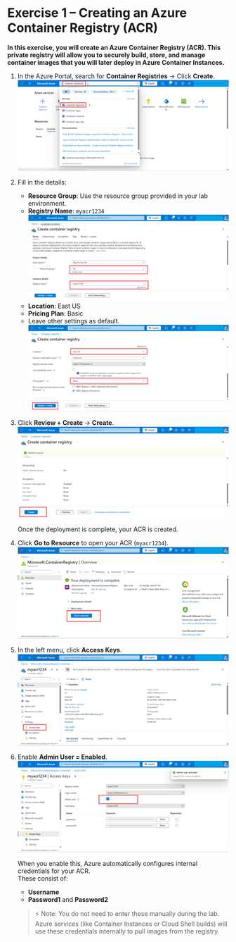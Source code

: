 # Exercise 1 – Creating an Azure Container Registry (ACR)
**In this exercise, you will create an Azure Container Registry (ACR). This private registry will allow you to securely build, store, and manage container images that you will later deploy in Azure Container Instances.**

1. In the Azure Portal, search for **Container Registries** → Click **Create**.  
   ![](./azurelab/cr1.png)

2. Fill in the details:  
   - **Resource Group**: Use the resource group provided in your lab environment.  
   - **Registry Name**: `myacr1234`  
     ![](./azurelab/cr2.png)
   - **Location**: East US  
   - **Pricing Plan**: Basic  
   - Leave other settings as default.  
     ![](./azurelab/cr3.png)

3. Click **Review + Create** → **Create**.  
   ![](./azurelab/cr4.png)

   Once the deployment is complete, your ACR is created.  

4. Click **Go to Resource** to open your ACR (`myacr1234`).  
   ![](./azurelab/cr5.png)

5. In the left menu, click **Access Keys**.  
   ![](./azurelab/cr6.png)

6. Enable **Admin User = Enabled**.  
   ![](./azurelab/cr7.png)

   When you enable this, Azure automatically configures internal credentials for your ACR.  
   These consist of:  
   - **Username**  
   - **Password1** and **Password2**  

   > ⚡ Note: You do not need to enter these manually during the lab.  
   Azure services (like Container Instances or Cloud Shell builds) will use these credentials internally to pull images from the registry.
